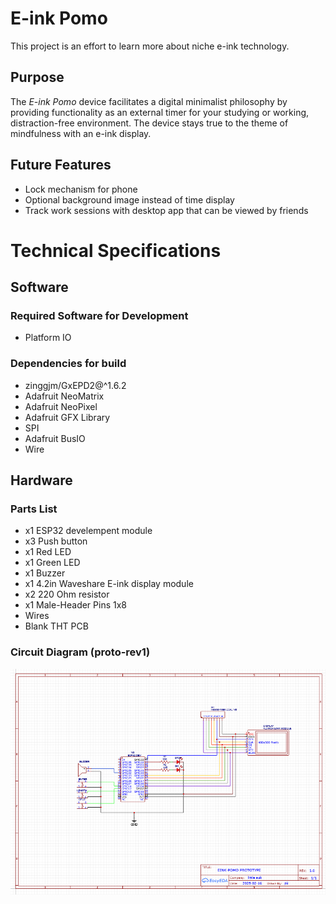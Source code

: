 # E-ink Pomo
This project is an effort to learn more about niche e-ink technology. 

## Purpose
The _E-ink Pomo_ device facilitates a digital minimalist philosophy by providing functionality as an external timer for your studying or working, distraction-free environment. The device stays true to the theme of mindfulness with an e-ink display.


## Future Features
- Lock mechanism for phone
- Optional background image instead of time display
- Track work sessions with desktop app that can be viewed by friends

# Technical Specifications  

## Software

### Required Software for Development
- Platform IO

### Dependencies for build
- zinggjm/GxEPD2@^1.6.2
- Adafruit NeoMatrix
- Adafruit NeoPixel
- Adafruit GFX Library
- SPI
- Adafruit BusIO
- Wire

## Hardware 
### Parts List  
- x1 ESP32 develempent module
- x3 Push button
- x1 Red LED
- x1 Green LED
- x1 Buzzer
- x1 4.2in Waveshare E-ink display module
- x2 220 Ohm resistor
- x1 Male-Header Pins 1x8
- Wires
- Blank THT PCB

### Circuit Diagram  (proto-rev1)

![Circuit Diagram](https://github.com/patrickkosierb/eink_esp/blob/main/doc/eink-pomo_circuit-prototype.png)
